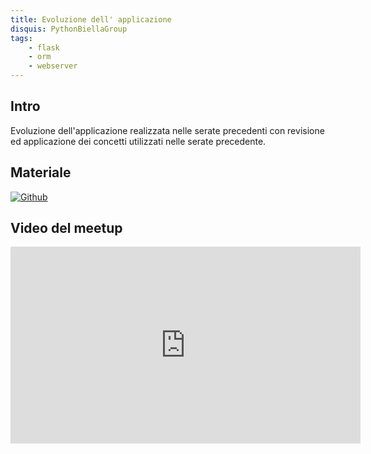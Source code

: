 ```yaml
---
title: Evoluzione dell' applicazione
disquis: PythonBiellaGroup
tags:
    - flask
    - orm
    - webserver
---
```


## Intro

Evoluzione dell'applicazione realizzata nelle serate precedenti con revisione ed applicazione dei concetti utilizzati nelle serate precedente.

## Materiale

[![Github](https://img.shields.io/badge/GitHub-181717.svg?style=for-the-badge&logo=GitHub&logoColor=white)](https://github.com/PythonBiellaGroup/MaterialeSerate/tree/master/Flask/Lezione5)

## Video del meetup

<iframe width="560" height="315" src="https://www.youtube.com/embed/-K3L0QkTs_4?si=IAh_0_Kgvw3BqFWD" title="YouTube video player" frameborder="0" allow="accelerometer; autoplay; clipboard-write; encrypted-media; gyroscope; picture-in-picture; web-share" allowfullscreen></iframe>